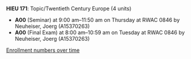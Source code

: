 **HIEU 171**: Topic/Twentieth Century Europe (4 units)

- **A00** (Seminar) at 9:00 am–11:50 am on Thursday at RWAC 0846 by Neuheiser, Joerg (A15370263)
- **A00** (Final Exam) at 8:00 am–10:59 am on Tuesday at RWAC 0846 by Neuheiser, Joerg (A15370263)

[Enrollment numbers over time](./HIEU171.tsv)
